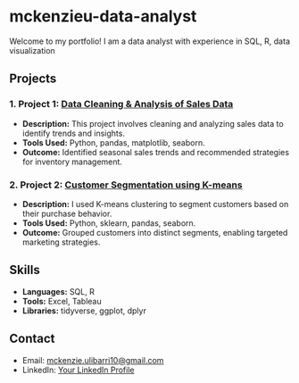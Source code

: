 # mckenzieu-data-analyst
Welcome to my portfolio! I am a data analyst with experience in SQL, R, data visualization

## Projects

### 1. Project 1: [Data Cleaning & Analysis of Sales Data](https://github.com/your-username/sales-data-analysis)
- **Description:** This project involves cleaning and analyzing sales data to identify trends and insights.
- **Tools Used:** Python, pandas, matplotlib, seaborn.
- **Outcome:** Identified seasonal sales trends and recommended strategies for inventory management.

### 2. Project 2: [Customer Segmentation using K-means](https://github.com/your-username/customer-segmentation)
- **Description:** I used K-means clustering to segment customers based on their purchase behavior.
- **Tools Used:** Python, sklearn, pandas, seaborn.
- **Outcome:** Grouped customers into distinct segments, enabling targeted marketing strategies.

## Skills
- **Languages:** SQL, R
- **Tools:** Excel, Tableau
- **Libraries:** tidyverse, ggplot, dplyr

## Contact
- Email: [mckenzie.ulibarri10@gmail.com](mailto:mckenzie.ulibarri10@gmail.com)
- LinkedIn: [Your LinkedIn Profile](https://linkedin.com/in/your-profile)
